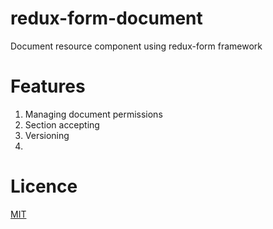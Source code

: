 # redux-form-document
Document resource component using redux-form framework

# Features
1. Managing document permissions
2. Section accepting
3. Versioning
3. 

# Licence
[MIT](https://github.com/penteleq/redux-form-document/blob/master/LICENSE)
